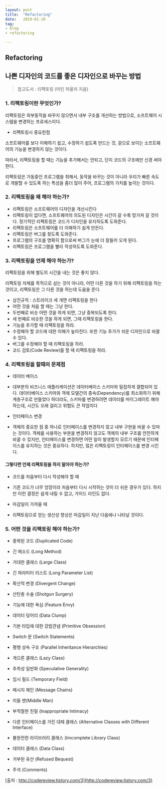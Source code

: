 ```yaml
---
layout: post
title:  "Refactoring"
date:   2019-01-10
tag:
- blog
- refactoring

---
```


## Refactoring
## 나쁜 디자인의 코드를 좋은 디자인으로 바꾸는 방법
> 참고도서 : 리팩토링 (마틴 파울러 지음)


### 1. 리팩토링이란 무엇인가?

리팩토링은 외부동작을 바꾸지 않으면서 내부 구조를 개선하는 방법으로, 소프트웨어 시스템을 변경하는 프로세스이다.


* 리팩토링시 중요한점


소프트웨어를 보다 이해하기 쉽고, 수정하기 쉽도록 만드는 것,  겉으로 보이는 소프트웨어의 기능을 변경하지 않는 것이다.

따라서, 리팩토링을 할 때는 기능을 추가해서는 안되고, 단지 코드의 구조에만 신경 써야한다.

리팩토링은 가동중인 프로그램을 취해서, 동작을 바꾸는 것이 아니라
우리가 빠른 속도로 개발할 수 있도록 하는 특성을 좀더 많이 주어,
프로그램의 가치를 높이는 것이다.

### 2. 리팩토링을 왜 해야 하는가?

* 리팩토링은 소프트웨어의 디자인을 개선시킨다
* 리팩토링이 없다면, 소프트웨어의 의도된 디자인은 시간이 갈 수록 망가져 갈 것이다. 정기적인 리팩토링은 코드가 디자인을 유지하도록 도와준다.
* 리팩토링은 소프트웨어를 더 이해하기 쉽게 만든다.
* 리팩토링은 버그를 찾도록 도와준다.
* 프로그램의 구조를 명확히 함으로써 버그가 눈에 더 잘들어 오게 된다.
* 리팩토링은 프로그램을 빨리 작성하도록 도와준다.

### 3. 리팩토링을 언제 해야 하는가?

리팩토링을 위해 별도의 시간을 내는 것은 좋지 않다.

리팩토링 자체를 목적으로 삼는 것이 아니라, 어떤 다른 것을 하기 위해 리팩토링을 하는 것이고, 리팩토링은 그 다른 것을 하는데 도움을 준다.

* 삼진규칙 : 스트라이크 세 개면 리팩토링을 한다
 * 어떤 것을 처음 할 때는 그냥 한다.
 * 두번째로 비슷 어떤 것을 하게 되면, 그냥 중복되도록 한다.
 * 세 번째로 비슷한 것을 하게 되면, 그때 리팩토링을 한다.
* 기능을 추가할 때 리팩토링을 하라.
 * 수정해야 할 코드에 대한 이해가 높아진다. 또한 기능 추가가 쉬운 디자인으로 바꿀 수 있다.
* 버그를 수정해야 할 때 리팩토링을 하라.
* 코드 검토(Code Review)를 할 때 리팩토링을 하라.

### 4. 리팩토링을 할때의 문제점

* 데이터 베이스
 * 대부분의 비즈니스 애플리케이션은 데이터베이스 스키마와 밀접하게 결합되어 있다.  데이터베이스 스키마와 객체 모델간의 종속(Dependency)를 최소화하기 위해 계층구조로 만들었다 하더라도, 스키마를 변경하려면 데이터를 마이그레이트 해야 하는데, 시간도 오래 걸리고 위험도 큰 작업이다

* 인터페이스 변경
 * 객체의 중요한 점 중 하나로 인터페이스를 변경하지 않고 내부 구현을 바꿀 수 있따는 것이다. 객체를 사용하는 부분을 변경하지 않고도 객체의 내부 구조를 안전하게 바꿀 수 있지만, 인터페이스를 변경하면 어떤 일이 발생할지 모르기 때문에 인터페이스를 유지하는 것은 중요하다. 하지만, 많은 리팩토링이 인터페이스를 변경 시킨다.

#### 그렇다면 언제 리팩토링을 하지 말아야 하는가?

* 코드를 처음부터 다시 작성해야 할 때
 * 기존 코드가 너무 엉망이라 처음부터 다시 시작하는 것이 더 쉬운 경우가 있다. 하지만 이런 결정은 쉽게 내릴 수 없고, 가이드 라인도 없다.

* 마감일이 가까울 때
 * 리팩토링으로 얻는 생산성 향상은 마감일이 지난 다음에나 나타날 것이다.


### 5. 어떤 것을 리팩토링 해야 하는가?

- 중복된 코드 (Duplicated Code)

- 긴 메소드 (Long Method)

- 거대한 클래스 (Large Class)

- 긴 파라미터 리스트 (Long Parameter List)

- 확산적 변경 (Divergent Change)

- 산탄총 수술 (Shotgun Surgery)

- 기능에 대한 욕심 (Feature Envy)

- 데이터 덩어리 (Data Clump)

- 기본 타입에 대한 강밥관념 (Primitive Obsession)

- Switch 문 (Switch Statements)

- 평행 상속 구조 (Parallel Inheritance Hierarchies)

- 게으른 클래스 (Lazy Class)

- 추측성 일반화 (Speculative Generality)

- 임시 필드 (Temporary Field)

- 메시지 체인 (Message Chains)

- 미들 맨(Middle Man)

- 부적절한 친밀 (Inappropriate Intimacy)

- 다른 인터페이스를 가진 대체 클래스 (Alternative Classes with Different Interface)

- 불완전한 라이브러리 클래스 (Imcomplete Library Class)

- 데이터 클래스 (Data Class)

- 거부된 유산 (Refused Bequest)

- 주석 (Comments)




[출처 : http://codereview.tistory.com/3](http://codereview.tistory.com/3)

